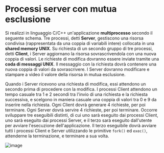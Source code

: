 # Processi server con mutua esclusione

Si realizzi in linguaggio C/C++ un'applicazione **multiprocesso**
secondo il seguente schema. Tre processi, detti **Server**, gestiscono
una risorsa condivisa (rappresentata da una coppia di variabili intere)
collocata in una **shared memory UNIX**. Su richiesta di un secondo
gruppo di tre processi, detti **Client**, i Server aggiornano la risorsa
sovrascrivendola con una nuova coppia di valori. Le richieste di
modifica dovranno essere inviate tramite una **coda di messaggi UNIX**.
Il messaggio con la richiesta dovrà contenere una nuova coppia di valori
da sovrascrivere. I Server dovranno modificare e stampare a video il
valore della risorsa in mutua esclusione.

Quando i Server ricevono una richiesta di modifica, essi attendono un
secondo prima di procedere con la modifica. I processi Client attendono
un tempo casuale tra 1 e 2 secondi tra l'invio di una richiesta e la
richiesta successiva, e scelgono in maniera casuale una coppia di valori
tra 0 e 9 da inserire nella richiesta. Ogni Client dovrà generare 4
richieste, per poi terminare. Ogni Server dovrà servire 4 richieste, per
poi terminare. Occorre sviluppare tre eseguibili distinti, di cui uno
sarà eseguito dai processi Client, uno sarà eseguito dai processi
Server, e il terzo sarà eseguito dall'utente per avviare l'esecuzione
dell'applicazione. Il terzo eseguibile dovrà avviare tutti i processi
Client e Server utilizzando le primitive `fork()` ed `exec()`,
attenderne la terminazione, e terminare a sua volta.

![image](/images/ambiente_locale/code_messaggi/processi_server_con_mutua_esclusione.png)
